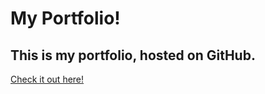 # My Portfolio!
## This is my portfolio, hosted on GitHub.
[Check it out here!](https://liamhardman10.github.io/portfolio)
